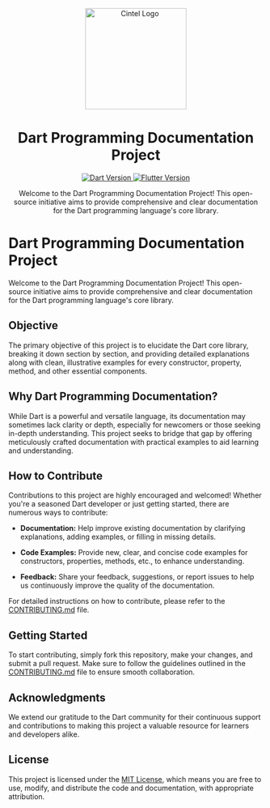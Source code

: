 <!-- Project Logo -->
<p align="center">
  <img src="https://github.com/xeron56/dart_programming/assets/11449967/bfe217a8-7f9a-4df6-b610-59208baa6898" alt="Cintel Logo" width="200">
</p>


<!-- Project Title -->
<h1 align="center">Dart Programming Documentation Project</h1>

<!-- Version Information -->
<p align="center">
  <a href="https://github.com/dart-lang/sdk/releases">
    <img src="https://img.shields.io/badge/Dart-v3.3.4-green" alt="Dart Version">
  </a>
  <a href="https://flutter.dev/docs/development/tools/sdk/releases">
    <img src="https://img.shields.io/badge/Flutter-v3.196-blue" alt="Flutter Version">
  </a>
</p>

<!-- Fancy Starting -->
<p align="center">
  Welcome to the Dart Programming Documentation Project! This open-source initiative aims to provide comprehensive and clear documentation for the Dart programming language's core library.
</p>



# Dart Programming Documentation Project

Welcome to the Dart Programming Documentation Project! This open-source initiative aims to provide comprehensive and clear documentation for the Dart programming language's core library.

## Objective

The primary objective of this project is to elucidate the Dart core library, breaking it down section by section, and providing detailed explanations along with clean, illustrative examples for every constructor, property, method, and other essential components.

## Why Dart Programming Documentation?

While Dart is a powerful and versatile language, its documentation may sometimes lack clarity or depth, especially for newcomers or those seeking in-depth understanding. This project seeks to bridge that gap by offering meticulously crafted documentation with practical examples to aid learning and understanding.

## How to Contribute

Contributions to this project are highly encouraged and welcomed! Whether you're a seasoned Dart developer or just getting started, there are numerous ways to contribute:

- **Documentation:** Help improve existing documentation by clarifying explanations, adding examples, or filling in missing details.
- **Code Examples:** Provide new, clear, and concise code examples for constructors, properties, methods, etc., to enhance understanding.

- **Feedback:** Share your feedback, suggestions, or report issues to help us continuously improve the quality of the documentation.

For detailed instructions on how to contribute, please refer to the [CONTRIBUTING.md](CONTRIBUTING.md) file.

## Getting Started

To start contributing, simply fork this repository, make your changes, and submit a pull request. Make sure to follow the guidelines outlined in the [CONTRIBUTING.md](CONTRIBUTING.md) file to ensure smooth collaboration.


## Acknowledgments

We extend our gratitude to the Dart community for their continuous support and contributions to making this project a valuable resource for learners and developers alike.

## License

This project is licensed under the [MIT License](LICENSE), which means you are free to use, modify, and distribute the code and documentation, with appropriate attribution.
